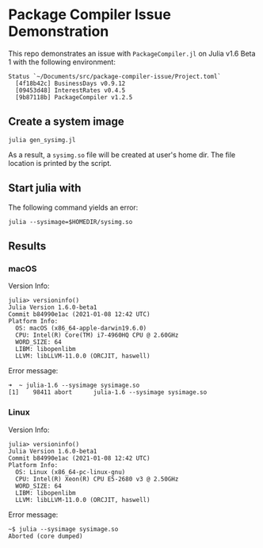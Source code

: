 
# Package Compiler Issue Demonstration

This repo demonstrates an issue with `PackageCompiler.jl` on Julia v1.6 Beta 1
with the following environment:

```
Status `~/Documents/src/package-compiler-issue/Project.toml`
  [4f18b42c] BusinessDays v0.9.12
  [09453d48] InterestRates v0.4.5
  [9b87118b] PackageCompiler v1.2.5
```

## Create a system image

```
julia gen_sysimg.jl
```

As a result, a `sysimg.so` file will be created at user's home dir.
The file location is printed by the script.

## Start julia with

The following command yields an error:

```
julia --sysimage=$HOMEDIR/sysimg.so
```

## Results

### macOS

Version Info:

```
julia> versioninfo()
Julia Version 1.6.0-beta1
Commit b84990e1ac (2021-01-08 12:42 UTC)
Platform Info:
  OS: macOS (x86_64-apple-darwin19.6.0)
  CPU: Intel(R) Core(TM) i7-4960HQ CPU @ 2.60GHz
  WORD_SIZE: 64
  LIBM: libopenlibm
  LLVM: libLLVM-11.0.0 (ORCJIT, haswell)
```

Error message:

```
➜  ~ julia-1.6 --sysimage sysimage.so
[1]    98411 abort      julia-1.6 --sysimage sysimage.so
```

### Linux

Version Info:

```
julia> versioninfo()
Julia Version 1.6.0-beta1
Commit b84990e1ac (2021-01-08 12:42 UTC)
Platform Info:
  OS: Linux (x86_64-pc-linux-gnu)
  CPU: Intel(R) Xeon(R) CPU E5-2680 v3 @ 2.50GHz
  WORD_SIZE: 64
  LIBM: libopenlibm
  LLVM: libLLVM-11.0.0 (ORCJIT, haswell)
```

Error message:

```
~$ julia --sysimage sysimage.so
Aborted (core dumped)
```
